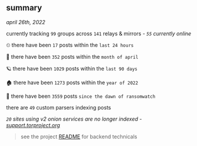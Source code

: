 
## summary
_april 26th, 2022_

currently tracking `99` groups across `141` relays & mirrors - _`55` currently online_

⏲ there have been `17` posts within the `last 24 hours`

🦈 there have been `352` posts within the `month of april`

🪐 there have been `1029` posts within the `last 90 days`

🏚 there have been `1273` posts within the `year of 2022`

🦕 there have been `3559` posts `since the dawn of ransomwatch`

there are `49` custom parsers indexing posts

_`20` sites using v2 onion services are no longer indexed - [support.torproject.org](https://support.torproject.org/onionservices/v2-deprecation/)_

> see the project [README](https://github.com/thetanz/ransomwatch#ransomwatch--) for backend technicals
